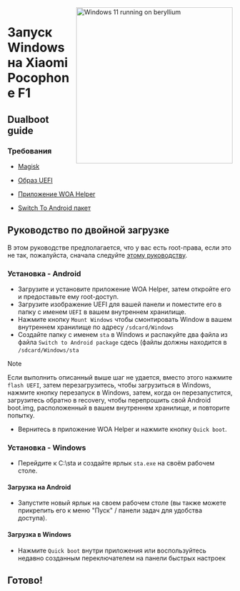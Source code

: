 <img align="right" src="https://github.com/n00b69/woa-beryllium/blob/main/beryllium.png" width="350" alt="Windows 11 running on beryllium">

# Запуск Windows на Xiaomi Pocophone F1

## Dualboot guide

### Требования
- [Magisk](https://github.com/topjohnwu/Magisk/releases/latest)

- [Образ UEFI](https://github.com/n00b69/woa-beryllium/releases/tag/UEFI)

- [Приложение WOA Helper](https://github.com/Marius586/WoA-Helper-update/releases/tag/WOA)

- [Switch To Android пакет](https://github.com/n00b69/woa-beryllium/releases/download/Dualboot/beryllium-sta.zip)


## Руководство по двойной загрузке
В этом руководстве предполагается, что у вас есть root-права, если это не так, пожалуйста, сначала следуйте [этому руководству](root-ru.md).

### Установка - Android
- Загрузите и установите приложение WOA Helper, затем откройте его и предоставьте ему root-доступ.
- Загрузите изображение UEFI для вашей панели и поместите его в папку с именем `UEFI` в вашем внутреннем хранилище.
- Нажмите кнопку `Mount Windows` чтобы смонтировать Window в вашем внутреннем хранилище по адресу `/sdcard/Windows`
- Создайте папку с именем `sta` в Windows и распакуйте два файла из файла `Switch to Android package` сдесь (файлы должны находится в `/sdcard/Windows/sta`
> [!Note]
> Если выполнить описанный выше шаг не удается, вместо этого нажмите `flash UEFI`, затем перезагрузитесь, чтобы загрузиться в Windows, нажмите кнопку перезапуск в Windows, затем, когда он перезапустится, загрузитесь обратно в recovery, чтобы перепрошить свой Android boot.img, расположенный в вашем внутреннем хранилище, и повторите попытку.
- Вернитесь в приложение WOA Helper и нажмите кнопку `Quick boot`.
  
### Установка - Windows
- Перейдите к C:\sta и создайте ярлык `sta.exe` на своём рабочем столе.

#### Загрузка на Android
- Запустите новый ярлык на своем рабочем столе (вы также можете прикрепить его к меню "Пуск" / панели задач для удобства доступа).

#### Загрузка в Windows
- Нажмите `Quick boot` внутри приложения или воспользуйтесь недавно созданным переключателем на панели быстрых настроек
  
## Готово!



